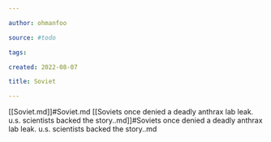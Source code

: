 ```yaml
---

author: ohmanfoo

source: #todo

tags: 

created: 2022-08-07

title: Soviet

---
```

[[Soviet.md]]#Soviet.md
[[Soviets once denied a deadly anthrax lab leak. u.s. scientists backed the story..md]]#Soviets once denied a deadly anthrax lab leak. u.s. scientists backed the story..md